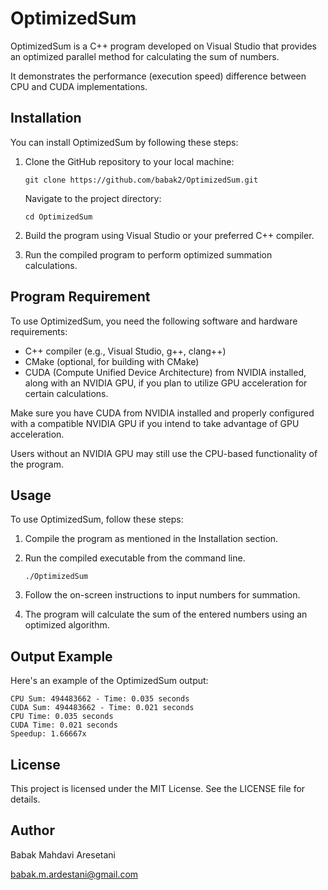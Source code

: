 # OptimizedSum

OptimizedSum is a C++ program developed on Visual Studio that provides an optimized parallel method for calculating the sum of numbers.

It demonstrates the performance (execution speed) difference between CPU and CUDA implementations.


## Installation

You can install OptimizedSum by following these steps:

1. Clone the GitHub repository to your local machine:

   ```
   git clone https://github.com/babak2/OptimizedSum.git
   ```
   Navigate to the project directory:

   `cd OptimizedSum`

2. Build the program using Visual Studio or your preferred C++ compiler.

3. Run the compiled program to perform optimized summation calculations.

## Program Requirement

To use OptimizedSum, you need the following software and hardware requirements:

- C++ compiler (e.g., Visual Studio, g++, clang++)
- CMake (optional, for building with CMake)
- CUDA (Compute Unified Device Architecture) from NVIDIA installed, along with an NVIDIA GPU, if you plan to utilize GPU acceleration for certain calculations.

Make sure you have CUDA from NVIDIA installed and properly configured with a compatible NVIDIA GPU if you intend to take advantage of GPU acceleration. 

Users without an NVIDIA GPU may still use the CPU-based functionality of the program.

## Usage

To use OptimizedSum, follow these steps:

1. Compile the program as mentioned in the Installation section.

2. Run the compiled executable from the command line.

    `./OptimizedSum`

3. Follow the on-screen instructions to input numbers for summation.

4. The program will calculate the sum of the entered numbers using an optimized algorithm.


## Output Example

Here's an example of the OptimizedSum output:

```
CPU Sum: 494483662 - Time: 0.035 seconds
CUDA Sum: 494483662 - Time: 0.021 seconds
CPU Time: 0.035 seconds
CUDA Time: 0.021 seconds
Speedup: 1.66667x 
```


## License

This project is licensed under the MIT License. See the LICENSE file for details.

## Author

Babak Mahdavi Aresetani

babak.m.ardestani@gmail.com